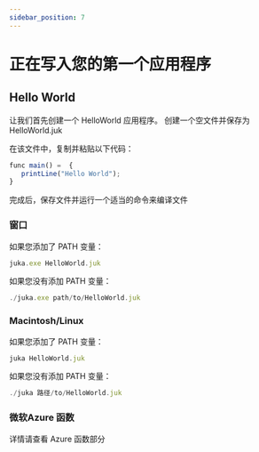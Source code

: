 ```yaml
---
sidebar_position: 7
---
```


# 正在写入您的第一个应用程序

## Hello World
让我们首先创建一个 HelloWorld 应用程序。 创建一个空文件并保存为 HelloWorld.juk

在该文件中，复制并粘贴以下代码：

```jsx
func main() =  {
   printLine("Hello World");
}
```

完成后，保存文件并运行一个适当的命令来编译文件


### 窗口
如果您添加了 PATH 变量：

```jsx
juka.exe HelloWorld.juk
```

如果您没有添加 PATH 变量：
```jsx
./juka.exe path/to/HelloWorld.juk
```

### Macintosh/Linux

如果您添加了 PATH 变量：

```jsx
juka HelloWorld.juk
```

如果您没有添加 PATH 变量：
```jsx
./juka 路径/to/HelloWorld.juk
```

### 微软Azure 函数
详情请查看 Azure 函数部分